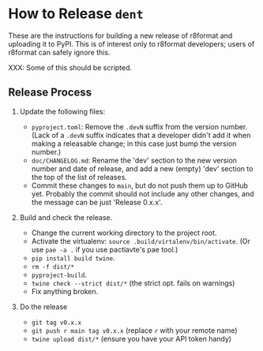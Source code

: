 How to Release `dent`
=====================

These are the instructions for building a new release of r8format and
uploading it to PyPI. This is of interest only to r8format developers;
users of r8format can safely ignore this.

XXX: Some of this should be scripted.

Release Process
---------------

1. Update the following files:
   - `pyproject.toml`: Remove the `.devN` suffix from the version number.
     (Lack of a `.devN` suffix indicates that a developer didn't add it
     when making a releasable change; in this case just bump the version
     number.)
   - `doc/CHANGELOG.md`: Rename the 'dev' section to the new version number
     and date of release, and add a new (empty) 'dev' section to the top of
     the list of releases.
   - Commit these changes to `main`, but do not push them up to GitHub yet.
     Probably the commit should not include any other changes, and the
     message can be just 'Release 0.x.x'.

2. Build and check the release.
   - Change the current working directory to the project root.
   - Activate the virtualenv: `source .build/virtalenv/bin/activate`.
     (Or use `pae -a .` if you use pactiavte's pae tool.)
   - `pip install build twine`.
   - `rm -f dist/*`
   - `pyproject-build`.
   - `twine check --strict dist/*`  (the strict opt. fails on warnings)
   - Fix anything broken.

3. Do the release
   - `git tag v0.x.x`
   - `git push r main tag v0.x.x`   (replace `r` with your remote name)
   - `twine upload dist/*`          (ensure you have your API token handy)
